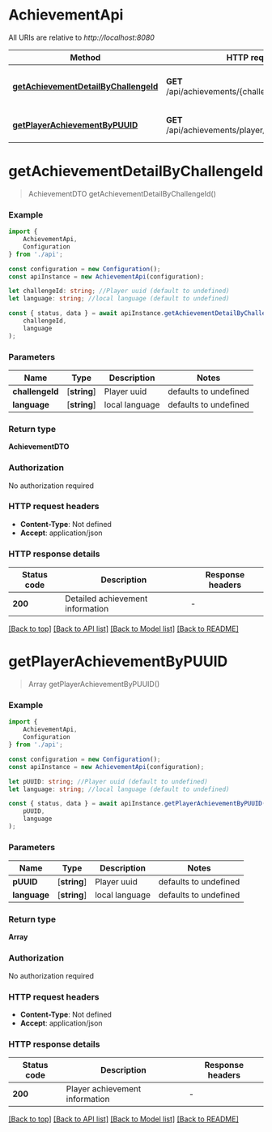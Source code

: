 # AchievementApi

All URIs are relative to *http://localhost:8080*

|Method | HTTP request | Description|
|------------- | ------------- | -------------|
|[**getAchievementDetailByChallengeId**](#getachievementdetailbychallengeid) | **GET** /api/achievements/{challengeId}/{language} | Get achievement detail by challenge id|
|[**getPlayerAchievementByPUUID**](#getplayerachievementbypuuid) | **GET** /api/achievements/player/{pUUID}/{language} | Get all player achievements by pUUID|

# **getAchievementDetailByChallengeId**
> AchievementDTO getAchievementDetailByChallengeId()


### Example

```typescript
import {
    AchievementApi,
    Configuration
} from './api';

const configuration = new Configuration();
const apiInstance = new AchievementApi(configuration);

let challengeId: string; //Player uuid (default to undefined)
let language: string; //local language (default to undefined)

const { status, data } = await apiInstance.getAchievementDetailByChallengeId(
    challengeId,
    language
);
```

### Parameters

|Name | Type | Description  | Notes|
|------------- | ------------- | ------------- | -------------|
| **challengeId** | [**string**] | Player uuid | defaults to undefined|
| **language** | [**string**] | local language | defaults to undefined|


### Return type

**AchievementDTO**

### Authorization

No authorization required

### HTTP request headers

 - **Content-Type**: Not defined
 - **Accept**: application/json


### HTTP response details
| Status code | Description | Response headers |
|-------------|-------------|------------------|
|**200** | Detailed achievement information |  -  |

[[Back to top]](#) [[Back to API list]](../README.md#documentation-for-api-endpoints) [[Back to Model list]](../README.md#documentation-for-models) [[Back to README]](../README.md)

# **getPlayerAchievementByPUUID**
> Array<PlayerAchievementDTO> getPlayerAchievementByPUUID()


### Example

```typescript
import {
    AchievementApi,
    Configuration
} from './api';

const configuration = new Configuration();
const apiInstance = new AchievementApi(configuration);

let pUUID: string; //Player uuid (default to undefined)
let language: string; //local language (default to undefined)

const { status, data } = await apiInstance.getPlayerAchievementByPUUID(
    pUUID,
    language
);
```

### Parameters

|Name | Type | Description  | Notes|
|------------- | ------------- | ------------- | -------------|
| **pUUID** | [**string**] | Player uuid | defaults to undefined|
| **language** | [**string**] | local language | defaults to undefined|


### Return type

**Array<PlayerAchievementDTO>**

### Authorization

No authorization required

### HTTP request headers

 - **Content-Type**: Not defined
 - **Accept**: application/json


### HTTP response details
| Status code | Description | Response headers |
|-------------|-------------|------------------|
|**200** | Player achievement information |  -  |

[[Back to top]](#) [[Back to API list]](../README.md#documentation-for-api-endpoints) [[Back to Model list]](../README.md#documentation-for-models) [[Back to README]](../README.md)

